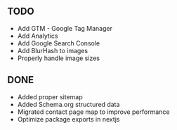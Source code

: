 ## TODO

- Add GTM - Google Tag Manager
- Add Analytics
- Add Google Search Console
- Add BlurHash to images
- Properly handle image sizes

## DONE

- Added proper sitemap
- Added Schema.org structured data
- Migrated contact page map to improve performance
- Optimize package exports in nextjs
